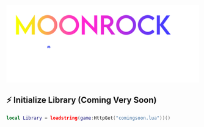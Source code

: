 [![landingpod](moonrocklogo_D.png)](https://discord.gg/rXbGpfuKmV)
## ⚡ Initialize Library (Coming Very Soon)
```lua
local Library = loadstring(game:HttpGet("comingsoon.lua"))()
```
